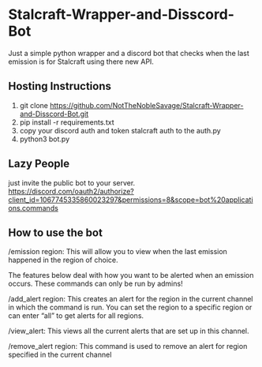 # Stalcraft-Wrapper-and-Disscord-Bot
Just a simple python wrapper and a discord bot that checks when the last emission is for Stalcraft using there new API.

## Hosting Instructions ##
1) git clone https://github.com/NotTheNobleSavage/Stalcraft-Wrapper-and-Disscord-Bot.git
2) pip install -r requirements.txt
3) copy your discord auth and token stalcraft auth to the auth.py
3) python3 bot.py

## Lazy People ##
just invite the public bot to your server.
https://discord.com/oauth2/authorize?client_id=1067745335860023297&permissions=8&scope=bot%20applications.commands

## How to use the bot ##
/emission region:
This will allow you to view when the last emission happened in the region of choice.

The features below deal with how you want to be alerted when an emission occurs.
These commands can only be run by admins!

/add_alert region:
This creates an alert for the region in the current channel in which the command is run.
You can set the region to a specific region or can enter “all” to get alerts for all regions.

/view_alert:
This views all the current alerts that are set up in this channel.

/remove_alert region:
This command is used to remove an alert for region specified in the current channel
